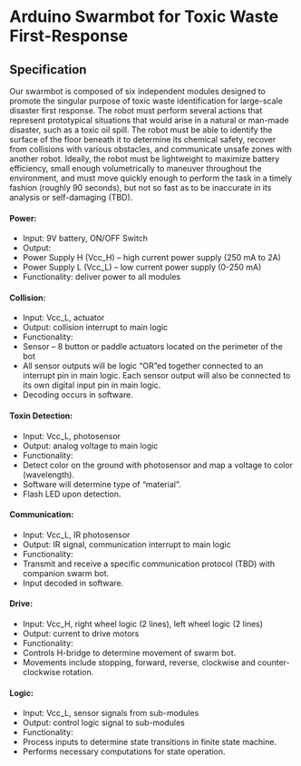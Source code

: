 # Arduino Swarmbot for Toxic Waste First-Response  
## Specification

Our swarmbot is composed of six independent modules designed to promote the singular purpose of toxic waste identification for large-scale disaster first response. The robot must perform several actions that represent prototypical situations that would arise in a natural or man-made disaster, such as a toxic oil spill. The robot must be able to identify the surface of the floor beneath it to determine its chemical safety, recover from collisions with various obstacles, and communicate unsafe zones with another robot. Ideally, the robot must be lightweight to maximize battery efficiency, small enough volumetrically to maneuver throughout the environment, and must move quickly enough to perform the task in a timely fashion (roughly 90 seconds), but not so fast as to be inaccurate in its analysis or self-damaging (TBD). 

#### Power:  
*	Input: 9V battery, ON/OFF Switch  
*	Output:  
  * Power Supply H (Vcc_H) – high current power supply (250 mA to 2A)  
  * Power Supply L (Vcc_L) – low current power supply (0-250 mA)  
*	Functionality: deliver power to all modules  

#### Collision:  
*	Input: Vcc_L, actuator  
*	Output: collision interrupt to main logic  
*	Functionality:  
  *	Sensor – 8 button or paddle actuators located on the perimeter of the bot  
  *	All sensor outputs will be logic “OR”ed together connected to an interrupt pin in main logic.  Each sensor output will also be connected to its own digital input pin in main logic.  
  *	Decoding occurs in software.  

#### Toxin Detection:  
*	Input: Vcc_L, photosensor  
*	Output: analog voltage to main logic  
*	Functionality:  
  *   Detect color on the ground with photosensor and map a voltage to color (wavelength).  
  *	Software will determine type of “material”.  
  *	Flash LED upon detection.  

#### Communication:    
*	Input: Vcc_L, IR photosensor  
*	Output: IR signal, communication interrupt to main logic  
*	Functionality:  
  *	Transmit and receive a specific communication protocol (TBD) with companion swarm bot.  
  *	Input decoded in software.  

#### Drive:   
*	Input: Vcc_H, right wheel logic (2 lines), left wheel logic (2 lines)  
*	Output: current to drive motors  
*	Functionality:  
  *	Controls H-bridge to determine movement of swarm bot.  
  *	Movements include stopping, forward, reverse, clockwise and counter-clockwise rotation.  
 
#### Logic:  
*	Input: Vcc_L, sensor signals from sub-modules  
*	Output: control logic signal to sub-modules  
*	Functionality:  
  *	Process inputs to determine state transitions in finite state machine.  
  *	Performs necessary computations for state operation.  
